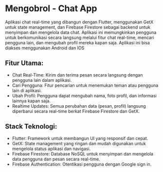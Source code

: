 # Mengobrol - Chat App

Aplikasi chat real-time yang dibangun dengan Flutter, menggunakan GetX untuk state management, dan Firebase Firestore sebagai backend untuk menyimpan dan mengelola data chat. Aplikasi ini memungkinkan pengguna untuk berkomunikasi secara langsung melalui fitur chat real-time, mencari pengguna lain, dan mengubah profil mereka kapan saja. Aplikasi ini bisa diakses menggunakan Android dan IOS

## Fitur Utama:
- Chat Real-Time: Kirim dan terima pesan secara langsung dengan pengguna lain dalam aplikasi.
- Cari Pengguna: Fitur pencarian untuk menemukan teman atau pengguna lain di aplikasi.
- Ubah Profil: Pengguna dapat mengubah nama, foto profil, dan informasi lainnya kapan saja.
- Realtime Updates: Semua perubahan data (pesan, profil) langsung diperbarui secara real-time berkat Firebase Firestore dan GetX.

## Stack Teknologi:
- Flutter: Framework untuk membangun UI yang responsif dan cepat.
- GetX: State management yang ringan dan mudah digunakan untuk mengelola status aplikasi dan navigasi.
- Firebase Firestore: Database NoSQL untuk menyimpan dan mengelola data pengguna dan pesan secara real-time.
- Firebase Authentication: Otentikasi pengguna dengan Google sign in.
